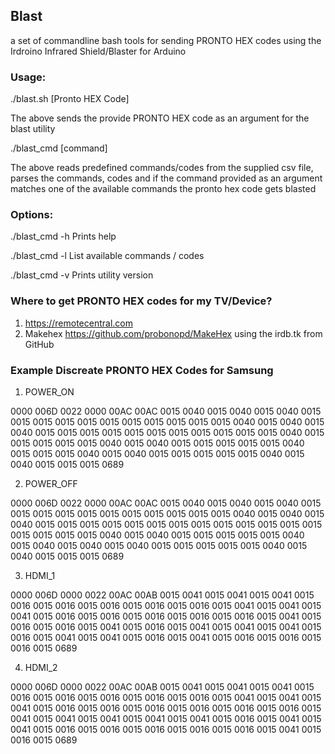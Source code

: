 ## Blast
a set of commandline bash tools for sending PRONTO HEX codes using the Irdroino Infrared Shield/Blaster for Arduino

### Usage:

./blast.sh [Pronto HEX Code]

The above sends the provide PRONTO HEX code as an argument for the blast utility


./blast_cmd [command]

The above reads predefined commands/codes from the supplied csv file, parses the commands, codes and if
the command provided as an argument matches one of the available commands the pronto hex code gets blasted

### Options:

./blast_cmd -h 
Prints help

./blast_cmd -l 
List available commands / codes

./blast_cmd -v 
Prints utility version

### Where to get PRONTO HEX codes for my TV/Device?

1. https://remotecentral.com
2. Makehex https://github.com/probonopd/MakeHex using the irdb.tk from GitHub
 
### Example Discreate PRONTO HEX Codes for Samsung

1. POWER_ON 

0000 006D 0022 0000 00AC 00AC 0015 0040 0015 0040 0015 0040 0015 0015 0015 0015 0015 0015 0015 0015 0015 0015 0015 0040 0015 0040 0015 0040 0015 0015 0015 0015 0015 0015 0015 0015 0015 0015 0015 0040 0015 0015 0015 0015 0015 0040 0015 0040 0015 0015 0015 0015 0015 0040 0015 0015 0015 0040 0015 0040 0015 0015 0015 0015 0015 0040 0015 0040 0015 0015 0015 0689

2. POWER_OFF

0000 006D 0022 0000 00AC 00AC 0015 0040 0015 0040 0015 0040 0015 0015 0015 0015 0015 0015 0015 0015 0015 0015 0015 0040 0015 0040 0015 0040 0015 0015 0015 0015 0015 0015 0015 0015 0015 0015 0015 0015 0015 0015 0015 0015 0015 0040 0015 0040 0015 0015 0015 0015 0015 0040 0015 0040 0015 0040 0015 0040 0015 0015 0015 0015 0015 0040 0015 0040 0015 0015 0015 0689

3. HDMI_1

0000 006D 0000 0022 00AC 00AB 0015 0041 0015 0041 0015 0041 0015 0016 0015 0016 0015 0016 0015 0016 0015 0016 0015 0041 0015 0041 0015 0041 0015 0016 0015 0016 0015 0016 0015 0016 0015 0016 0015 0041 0015 0016 0015 0016 0015 0041 0015 0016 0015 0041 0015 0041 0015 0041 0015 0016 0015 0041 0015 0041 0015 0016 0015 0041 0015 0016 0015 0016 0015 0016 0015 0689

4. HDMI_2

0000 006D 0000 0022 00AC 00AB 0015 0041 0015 0041 0015 0041 0015 0016 0015 0016 0015 0016 0015 0016 0015 0016 0015 0041 0015 0041 0015 0041 0015 0016 0015 0016 0015 0016 0015 0016 0015 0016 0015 0016 0015 0041 0015 0041 0015 0041 0015 0041 0015 0041 0015 0016 0015 0041 0015 0041 0015 0016 0015 0016 0015 0016 0015 0016 0015 0016 0015 0041 0015 0016 0015 0689
